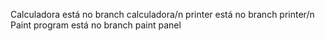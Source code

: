 Calculadora está no branch calculadora/n
printer está no branch printer/n
Paint program está no branch paint panel
